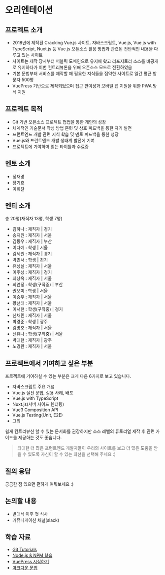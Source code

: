 # 오리엔테이션

## 프로젝트 소개

- 2018년에 제작된 Cracking Vue.js 사이트. 자바스크립트, Vue.js, Vue.js with TypeScript, Nuxt.js 등 Vue.js 오픈소스 활용 방법과 관련된 전반적인 내용을 다루고 있는 사이트
- 사이트는 제작 당시부터 퍼블릭 도메인으로 유지해 왔고 리포지토리 소스를 비공개로 유지하다가 이번 컨트리뷰톤을 위해 오픈소스 모드로 전환하였음
- 기본 문법부터 서비스를 제작할 때 필요한 지식들을 집약한 사이트로 일간 평균 방문자 500명
- VuePress 기반으로 제작되었으며 접근 편이성과 모바일 앱 지원을 위한 PWA 방식 지원

## 프로젝트 목적

- Git 기반 오픈소스 프로젝트 협업을 통한 개인의 성장
- 체계적인 기술문서 작성 방법 훈련 및 상호 피드백을 통한 자기 발전
- 프런트엔드 개발 관련 지식 학습 및 멘토 피드백을 통한 성장
- Vue.js와 프런트엔드 개발 생태계 발전에 기여
- 프로젝트에 기여하며 얻는 타이틀과 수료증

## 멘토 소개

- 정재명
- 장기효
- 이희찬

## 멘티 소개

총 20명(재직자 13명, 학생 7명)

- 김하나 : 재직자 | 경기
- 송지원 : 재직자 | 서울
- 김동우 : 재직자 | 부산
- 이다예 : 학생 | 서울
- 김세원 : 재직자 | 경기
- 박민서 : 학생 | 경기
- 유성실 : 재직자 | 서울
- 이주성 : 재직자 | 경기
- 최상옥 : 재직자 | 서울
- 최연정 : 학생(구직중) | 부산
- 권보미 : 학생 | 서울
- 이승우 : 재직자 | 서울
- 황선태 : 재직자 | 서울
- 이서현 : 학생(구직중) | 경기
- 신채린 : 재직자 | 서울
- 박경준 : 학생 | 광주
- 김명호 : 재직자 | 서울
- 신유나 : 학생(구직중) | 서울
- 박대현 : 재직자 | 광주
- 노경환 : 재직자 | 서울

## 프로젝트에서 기여하고 싶은 부분

프로젝트에 기여하실 수 있는 부분은 크게 다음 6가지로 보고 있습니다.

- 자바스크립트 주요 개념
- Vue.js 실전 문법, 실용 사례, 배포
- Vue.js with TypeScript
- Nuxt.js(서버 사이드 렌더링)
- Vue3 Composition API
- Vue.js Testing(Unit, E2E)
- 그외

쉽게 컨트리뷰션 할 수 있는 문서화를 권장하지만 소스 레벨의 튜토리얼 
제작 후 관련 가이드를 제공하는 것도 좋습니다.

> 최대한 더 많은 프런트엔드 개발자들이 우리의 사이트를 보고 더 많은 도움을 받을 수 있도록 자신이 할 수 있는 최선을 선택해 주세요 :)

## 질의 응답

궁금한 점 있으면 편하게 여쭤보세요 :)

## 논의할 내용

- 발대식 이후 첫 식사
- 커뮤니케이션 채널(slack)

## 학습 자료

- [Git Tutorials](https://www.atlassian.com/git/tutorials)
- [Node.js & NPM 학습](https://www.inflearn.com/course/%ED%94%84%EB%9F%B0%ED%8A%B8%EC%97%94%EB%93%9C-%EC%9B%B9%ED%8C%A9/lecture/37370)
- [VuePress 시작하기](https://vuepress.vuejs.org/guide/getting-started.html)
- [마크다운 문법](https://www.markdownguide.org/basic-syntax/)